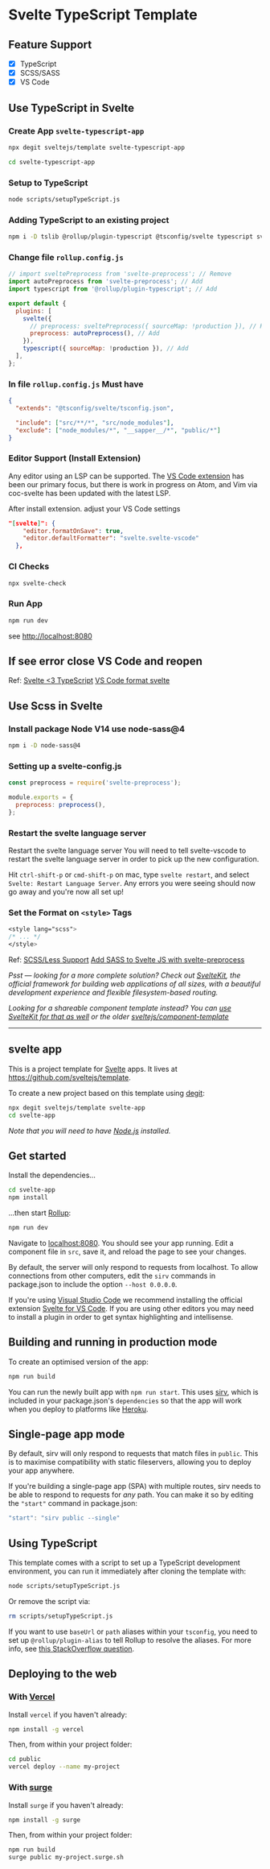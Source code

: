 # Svelte TypeScript Template

## Feature Support

- [x] TypeScript
- [x] SCSS/SASS
- [x] VS Code

## Use TypeScript in Svelte

### Create App `svelte-typescript-app`

```bash
npx degit sveltejs/template svelte-typescript-app
```

```bash
cd svelte-typescript-app
```

### Setup to TypeScript

```bash
node scripts/setupTypeScript.js
```

### Adding TypeScript to an existing project

```bash
npm i -D tslib @rollup/plugin-typescript @tsconfig/svelte typescript svelte-preprocess svelte-check
```

### Change file `rollup.config.js`

```js
// import sveltePreprocess from 'svelte-preprocess'; // Remove
import autoPreprocess from 'svelte-preprocess'; // Add
import typescript from '@rollup/plugin-typescript'; // Add

export default {
  plugins: [
    svelte({
      // preprocess: sveltePreprocess({ sourceMap: !production }), // Remove
      preprocess: autoPreprocess(), // Add
    }),
    typescript({ sourceMap: !production }), // Add
  ],
};
```

### In file `rollup.config.js` Must have

```json
{
  "extends": "@tsconfig/svelte/tsconfig.json",

  "include": ["src/**/*", "src/node_modules"],
  "exclude": ["node_modules/*", "__sapper__/*", "public/*"]
}
```

### Editor Support (Install Extension)

Any editor using an LSP can be supported. The [VS Code extension](https://marketplace.visualstudio.com/items?itemName=svelte.svelte-vscode) has been our primary focus, but there is work in progress on Atom, and Vim via coc-svelte has been updated with the latest LSP.

After install extension. adjust your VS Code settings

```json
"[svelte]": {
    "editor.formatOnSave": true,
    "editor.defaultFormatter": "svelte.svelte-vscode"
  },
```

### CI Checks

```bash
npx svelte-check
```

### Run App

```bash
npm run dev
```

see <http://localhost:8080>

## If see error close VS Code and reopen

Ref:
[Svelte <3 TypeScript](https://svelte.dev/blog/svelte-and-typescript)
[VS Code format svelte](https://github.com/sveltejs/language-tools/issues/225#issuecomment-673271334)

## Use Scss in Svelte

### Install package Node V14 use node-sass@4

```bash
npm i -D node-sass@4
```

### Setting up a svelte-config.js

```js
const preprocess = require('svelte-preprocess');

module.exports = {
  preprocess: preprocess(),
};
```

### Restart the svelte language server

Restart the svelte language server
You will need to tell svelte-vscode to restart the svelte language server in order to pick up the new configuration.

Hit `ctrl-shift-p` or `cmd-shift-p` on mac, type `svelte restart`, and select `Svelte: Restart Language Server`. Any errors you were seeing should now go away and you're now all set up!

### Set the Format on `<style>` Tags

```scss
<style lang="scss">
/* ... */
</style>
```

Ref:
[SCSS/Less Support](https://github.com/sveltejs/language-tools/blob/master/docs/preprocessors/scss-less.md)
[Add SASS to Svelte JS with svelte-preprocess](https://linguinecode.com/post/add-sass-svelte-js)

_Psst — looking for a more complete solution? Check out [SvelteKit](https://kit.svelte.dev), the official framework for building web applications of all sizes, with a beautiful development experience and flexible filesystem-based routing._

_Looking for a shareable component template instead? You can [use SvelteKit for that as well](https://kit.svelte.dev/docs#packaging) or the older [sveltejs/component-template](https://github.com/sveltejs/component-template)_

---

## svelte app

This is a project template for [Svelte](https://svelte.dev) apps. It lives at <https://github.com/sveltejs/template>.

To create a new project based on this template using [degit](https://github.com/Rich-Harris/degit):

```bash
npx degit sveltejs/template svelte-app
cd svelte-app
```

_Note that you will need to have [Node.js](https://nodejs.org) installed._

## Get started

Install the dependencies...

```bash
cd svelte-app
npm install
```

...then start [Rollup](https://rollupjs.org):

```bash
npm run dev
```

Navigate to [localhost:8080](http://localhost:8080). You should see your app running. Edit a component file in `src`, save it, and reload the page to see your changes.

By default, the server will only respond to requests from localhost. To allow connections from other computers, edit the `sirv` commands in package.json to include the option `--host 0.0.0.0`.

If you're using [Visual Studio Code](https://code.visualstudio.com/) we recommend installing the official extension [Svelte for VS Code](https://marketplace.visualstudio.com/items?itemName=svelte.svelte-vscode). If you are using other editors you may need to install a plugin in order to get syntax highlighting and intellisense.

## Building and running in production mode

To create an optimised version of the app:

```bash
npm run build
```

You can run the newly built app with `npm run start`. This uses [sirv](https://github.com/lukeed/sirv), which is included in your package.json's `dependencies` so that the app will work when you deploy to platforms like [Heroku](https://heroku.com).

## Single-page app mode

By default, sirv will only respond to requests that match files in `public`. This is to maximise compatibility with static fileservers, allowing you to deploy your app anywhere.

If you're building a single-page app (SPA) with multiple routes, sirv needs to be able to respond to requests for _any_ path. You can make it so by editing the `"start"` command in package.json:

```js
"start": "sirv public --single"
```

## Using TypeScript

This template comes with a script to set up a TypeScript development environment, you can run it immediately after cloning the template with:

```bash
node scripts/setupTypeScript.js
```

Or remove the script via:

```bash
rm scripts/setupTypeScript.js
```

If you want to use `baseUrl` or `path` aliases within your `tsconfig`, you need to set up `@rollup/plugin-alias` to tell Rollup to resolve the aliases. For more info, see [this StackOverflow question](https://stackoverflow.com/questions/63427935/setup-tsconfig-path-in-svelte).

## Deploying to the web

### With [Vercel](https://vercel.com)

Install `vercel` if you haven't already:

```bash
npm install -g vercel
```

Then, from within your project folder:

```bash
cd public
vercel deploy --name my-project
```

### With [surge](https://surge.sh/)

Install `surge` if you haven't already:

```bash
npm install -g surge
```

Then, from within your project folder:

```bash
npm run build
surge public my-project.surge.sh
```
